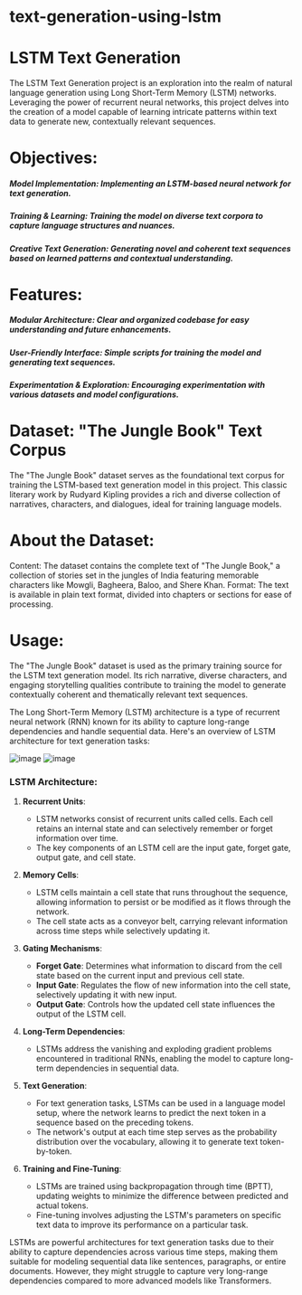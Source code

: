 # text-generation-using-lstm

# LSTM Text Generation
The LSTM Text Generation project is an exploration into the realm of natural language generation using Long Short-Term Memory (LSTM) networks. Leveraging the power of recurrent neural networks, this project delves into the creation of a model capable of learning intricate patterns within text data to generate new, contextually relevant sequences.

# Objectives:
#####  Model Implementation:  Implementing an LSTM-based neural network for text generation.
#####  Training & Learning:  Training the model on diverse text corpora to capture language structures and nuances.
##### Creative Text Generation: Generating novel and coherent text sequences based on learned patterns and contextual understanding.

# Features:
##### Modular Architecture: Clear and organized codebase for easy understanding and future enhancements.
##### User-Friendly Interface: Simple scripts for training the model and generating text sequences.
#####  Experimentation & Exploration:  Encouraging experimentation with various datasets and model configurations.


# Dataset: "The Jungle Book" Text Corpus
The "The Jungle Book" dataset serves as the foundational text corpus for training the LSTM-based text generation model in this project. This classic literary work by Rudyard Kipling provides a rich and diverse collection of narratives, characters, and dialogues, ideal for training language models.

# About the Dataset:
Content: The dataset contains the complete text of "The Jungle Book," a collection of stories set in the jungles of India featuring memorable characters like Mowgli, Bagheera, Baloo, and Shere Khan.
Format: The text is available in plain text format, divided into chapters or sections for ease of processing.

# Usage:
The "The Jungle Book" dataset is used as the primary training source for the LSTM text generation model. Its rich narrative, diverse characters, and engaging storytelling qualities contribute to training the model to generate contextually coherent and thematically relevant text sequences.

The Long Short-Term Memory (LSTM) architecture is a type of recurrent neural network (RNN) known for its ability to capture long-range dependencies and handle sequential data. Here's an overview of LSTM architecture for text generation tasks:

![image](https://github.com/prashant9907/text-generation-using-lstm/assets/110531109/013665f7-ec49-4445-ab80-b696a0612adf)
![image](https://github.com/prashant9907/text-generation-using-lstm/assets/110531109/8d346cad-8ded-461c-a662-537e94ee2d95)



### LSTM Architecture:

1. **Recurrent Units**:
   - LSTM networks consist of recurrent units called cells. Each cell retains an internal state and can selectively remember or forget information over time.
   - The key components of an LSTM cell are the input gate, forget gate, output gate, and cell state.

2. **Memory Cells**:
   - LSTM cells maintain a cell state that runs throughout the sequence, allowing information to persist or be modified as it flows through the network.
   - The cell state acts as a conveyor belt, carrying relevant information across time steps while selectively updating it.

3. **Gating Mechanisms**:
   - **Forget Gate**: Determines what information to discard from the cell state based on the current input and previous cell state.
   - **Input Gate**: Regulates the flow of new information into the cell state, selectively updating it with new input.
   - **Output Gate**: Controls how the updated cell state influences the output of the LSTM cell.

4. **Long-Term Dependencies**:
   - LSTMs address the vanishing and exploding gradient problems encountered in traditional RNNs, enabling the model to capture long-term dependencies in sequential data.

5. **Text Generation**:
   - For text generation tasks, LSTMs can be used in a language model setup, where the network learns to predict the next token in a sequence based on the preceding tokens.
   - The network's output at each time step serves as the probability distribution over the vocabulary, allowing it to generate text token-by-token.

6. **Training and Fine-Tuning**:
   - LSTMs are trained using backpropagation through time (BPTT), updating weights to minimize the difference between predicted and actual tokens.
   - Fine-tuning involves adjusting the LSTM's parameters on specific text data to improve its performance on a particular task.

LSTMs are powerful architectures for text generation tasks due to their ability to capture dependencies across various time steps, making them suitable for modeling sequential data like sentences, paragraphs, or entire documents. However, they might struggle to capture very long-range dependencies compared to more advanced models like Transformers.
